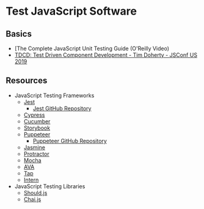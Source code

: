 # Test JavaScript Software

## Basics
* [The Complete JavaScript Unit Testing Guide (O'Reilly Video)
* [TDCD: Test Driven Component Development - Tim Doherty - JSConf US 2019](https://youtu.be/SDoq37lXHEw?list=PL37ZVnwpeshEGvbeADo0HKaaTCsC7fk1x)
## Resources

* JavaScript Testing Frameworks
  * [Jest](https://jestjs.io/)
    * [Jest GitHub Repository](https://github.com/facebook/jest)
  * [Cypress](https://www.cypress.io/)
  * [Cucumber](https://cucumber.io/)
  * [Storybook](https://storybook.js.org/)
  * [Puppeteer](https://pptr.dev/)
    * [Puppeteer GitHub Repository](https://github.com/puppeteer/puppeteer)
  * [Jasmine](https://jasmine.github.io/)
  * [Protractor](https://www.protractortest.org/#/)
  * [Mocha](https://mochajs.org/)
  * [AVA](https://github.com/avajs)
  * [Tap](https://github.com/substack/tape)
  * [Intern](https://theintern.io/)
* JavaScript Testing Libraries
  * [Should.js](https://shouldjs.github.io/)
  * [Chai.js](https://www.chaijs.com/)
